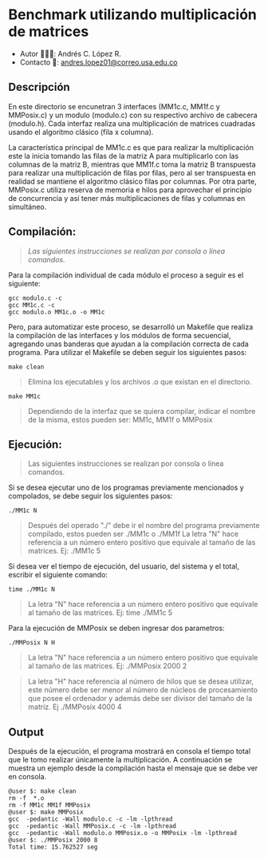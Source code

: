 # Benchmark utilizando multiplicación de matrices

- Autor 👨🏻‍💻: Andrés C. López R.
- Contacto 📧: andres.lopez01@correo.usa.edu.co

## Descripción
En este directorio se encunetran 3 interfaces (MM1c.c, MM1f.c  y MMPosix.c) y un modulo (modulo.c) con su respectivo archivo de cabecera (modulo.h). Cada interfaz realiza una multiplicación de matrices cuadradas usando el algoritmo clásico (fila x columna).

La característica principal de MM1c.c es que para realizar la multiplicación este la inicia tomando las filas de la matriz A para multiplicarlo con las columnas de la matriz B, mientras que MM1f.c toma la matriz B transpuesta para realizar una multiplicación de filas por filas, pero al ser transpuesta en realidad se mantiene el algoritmo clásico filas por columnas. Por otra parte, MMPosix.c utiliza reserva de memoria e hilos para aprovechar el principio de concurrencia y así tener más multiplicaciones de filas y columnas en simultáneo.

## Compilación:
> *Las siguientes instrucciones se realizan por consola o línea comandos.* 

Para la compilación individual de cada módulo el proceso a seguir es el siguiente:

	gcc modulo.c -c
	gcc MM1c.c -c
	gcc modulo.o MM1c.o -o MM1c

Pero, para automatizar este proceso, se desarrolló un Makefile que realiza la compilación de las interfaces y los módulos de forma 	secuencial, agregando unas banderas que ayudan a la compilación correcta de cada programa. Para utilizar el Makefile se deben seguir los siguientes pasos:

	make clean  
> Elimina los ejecutables y los archivos .o  que existan en el directorio.
	
	make MM1c  
> Dependiendo de la interfaz que se quiera compilar, indicar el nombre de la misma, estos pueden ser: MM1c, MM1f o MMPosix

## Ejecución:
> Las siguientes instrucciones se realizan por consola o línea comandos.

Si se desea ejecutar uno de los programas previamente mencionados y compolados, se debe seguir los siguientes pasos:

	./MM1c N  
> Después del operado "./" debe ir el nombre del programa previamente compilado, estos pueden ser ./MM1c o ./MM1f La letra "N" hace referencia a un número entero positivo que equivale al tamaño de las matrices. Ej: ./MM1c 5

Si desea ver el tiempo de ejecución, del usuario, del sistema y el  total, escribir el siguiente comando:

	time ./MM1c N 
> La letra "N" hace referencia a un número entero positivo que equivale al tamaño de las matrices. Ej: time ./MM1c 5

Para la ejecución de MMPosix se deben ingresar dos parametros:

	./MMPosix N H 
> La letra "N" hace referencia a un número entero positivo que equivale al tamaño de las matrices. Ej: ./MMPosix 2000 2 

> La letra "H" hace referencia al número de hilos que se desea utilizar, este número debe ser menor al número de núcleos de procesamiento que posee el ordenador y además debe ser divisor del tamaño de la matriz. Ej ./MMPosix 4000 4

## Output
Después de la ejecución, el programa mostrará en consola el tiempo total que le tomo realizar únicamente la multiplicación. A continuación se muestra un ejemplo desde la compilación hasta el mensaje que se debe ver en consola.

	@user $: make clean
	rm -f  *.o
	rm -f MM1c MM1f MMPosix
	@user $: make MMPosix
	gcc  -pedantic -Wall modulo.c -c -lm -lpthread
	gcc  -pedantic -Wall MMPosix.c -c -lm -lpthread
	gcc  -pedantic -Wall modulo.o MMPosix.o -o MMPosix -lm -lpthread
	@user $: ./MMPosix 2000 8
	Total time: 15.762527 seg


